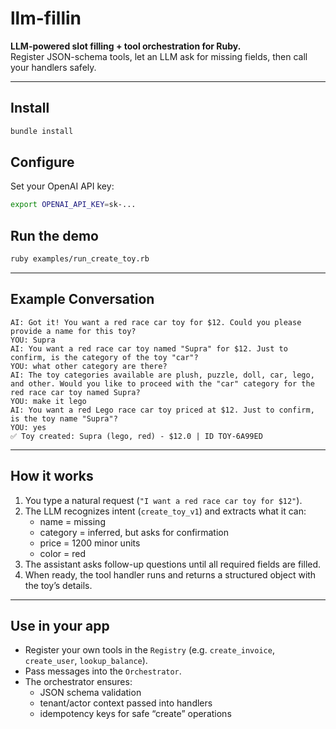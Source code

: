 # llm-fillin

**LLM-powered slot filling + tool orchestration for Ruby.**  
Register JSON-schema tools, let an LLM ask for missing fields, then call your handlers safely.

---

## Install
```bash
bundle install
```

## Configure
Set your OpenAI API key:
```bash
export OPENAI_API_KEY=sk-...
```

## Run the demo
```bash
ruby examples/run_create_toy.rb
```

---

## Example Conversation

```text
AI: Got it! You want a red race car toy for $12. Could you please provide a name for this toy?
YOU: Supra
AI: You want a red race car toy named "Supra" for $12. Just to confirm, is the category of the toy "car"?
YOU: what other category are there?
AI: The toy categories available are plush, puzzle, doll, car, lego, and other. Would you like to proceed with the "car" category for the red race car toy named Supra?
YOU: make it lego
AI: You want a red Lego race car toy priced at $12. Just to confirm, is the toy name "Supra"?
YOU: yes
✅ Toy created: Supra (lego, red) - $12.0 | ID TOY-6A99ED
```

---

## How it works
1. You type a natural request (`"I want a red race car toy for $12"`).
2. The LLM recognizes intent (`create_toy_v1`) and extracts what it can:
   - name = missing
   - category = inferred, but asks for confirmation
   - price = 1200 minor units
   - color = red
3. The assistant asks follow-up questions until all required fields are filled.
4. When ready, the tool handler runs and returns a structured object with the toy’s details.

---

## Use in your app
- Register your own tools in the `Registry` (e.g. `create_invoice`, `create_user`, `lookup_balance`).
- Pass messages into the `Orchestrator`.
- The orchestrator ensures:
  - JSON schema validation
  - tenant/actor context passed into handlers
  - idempotency keys for safe “create” operations
